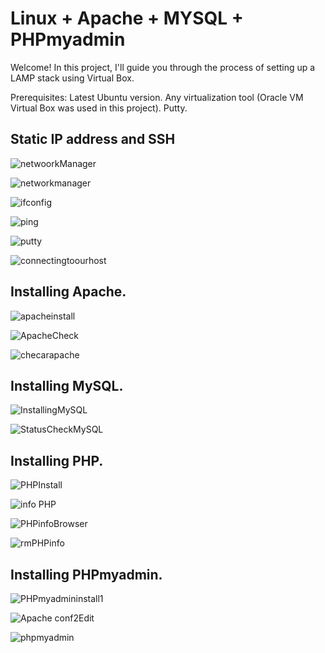 # Linux + Apache + MYSQL + PHPmyadmin

Welcome! In this project, I'll guide you through the process of setting up a LAMP stack using Virtual Box.

Prerequisites:
Latest Ubuntu version.
Any virtualization tool (Oracle VM Virtual Box was used in this project).
Putty.

## Static IP address and SSH
<p align="center">
  
  ![netwoorkManager](https://github.com/AlduVG/LAMP/assets/131760637/eaab4ba2-723f-4e37-a10e-6294ace0d246)</p> 
<p align="center">
  
  ![networkmanager](https://github.com/AlduVG/LAMP/assets/131760637/bb927f21-bc6d-4367-8783-66c834952456)</p>
<p align="center">
  
  ![ifconfig](https://github.com/AlduVG/LAMP/assets/131760637/2e3cfa16-5dea-4215-a7ec-a8a0e1fe7a60)</p>   
<p align="center">
  
  ![ping](https://github.com/AlduVG/LAMP/assets/131760637/4ceec0ba-97b8-42b0-9b7f-d9175bdd78b8)</p>
<p align="center">
  
  ![putty](https://github.com/AlduVG/LAMP/assets/131760637/a34ee77b-0820-4aec-bebd-8edbb2fed872)</p>    
<p align="center">
  
  ![connectingtoourhost](https://github.com/AlduVG/LAMP/assets/131760637/48483b35-fd87-4cd9-9bab-869f7778a926)</p>
## Installing Apache.
<p align="center">
  
  ![apacheinstall](https://github.com/AlduVG/LAMP/assets/131760637/09234a30-243f-4421-90a1-46f7ee325653)
</p>
<p align="center">
  
  ![ApacheCheck](https://github.com/AlduVG/LAMP/assets/131760637/5ad86d2d-a376-4b12-9f94-ca5e2515fdf6)
</p>
<p align="center"> 
  
  ![checarapache](https://github.com/AlduVG/LAMP/assets/131760637/4215329c-d7af-499a-a013-636d9746e668)</p>

## Installing MySQL.
  <p align="center">
    
  ![InstallingMySQL](https://github.com/AlduVG/LAMP/assets/131760637/2c8c3dce-b0e8-4593-82bc-721e178fc14a)</p>
 <p align="center">
  
  ![StatusCheckMySQL](https://github.com/AlduVG/LAMP/assets/131760637/aca7fddb-3d40-4c94-b472-d08f4ce5de7a)</p> 
## Installing PHP.

<p align="center">
  
  ![PHPInstall](https://github.com/AlduVG/LAMP/assets/131760637/fe9f0ee0-c71c-4888-89c5-42cdfea61ff9)</p>
    <p align="center">
  
  ![info PHP](https://github.com/AlduVG/LAMP/assets/131760637/6e535b1c-9360-46fa-abdd-ae2b92288c92)</p>
  <p align="center">
  
  ![PHPinfoBrowser](https://github.com/AlduVG/LAMP/assets/131760637/195a1aef-53e9-4c88-89d0-846d578d427a)</p>
  <p align="center">
  
  ![rmPHPinfo](https://github.com/AlduVG/LAMP/assets/131760637/a1381cad-83d0-43c9-8c91-8fc9451c9c10)</p>
## Installing PHPmyadmin.
<p align="center">
  
  ![PHPmyadmininstall1](https://github.com/AlduVG/LAMP/assets/131760637/5e0d8d39-a1f1-4651-8f76-ba801512e49e)</p>
<p align="center"> 
  
  ![Apache conf2Edit](https://github.com/AlduVG/LAMP/assets/131760637/672e3b72-7f02-4280-9bc2-67f846ec27ae)
</p>  
<p align="center">
  
  ![phpmyadmin](https://github.com/AlduVG/LAMP/assets/131760637/cdd5fd49-d544-4ca6-bfbf-9d073037187f)</p>













